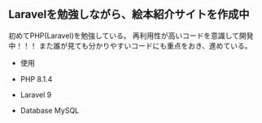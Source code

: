 ## Laravelを勉強しながら、絵本紹介サイトを作成中

初めてPHP(Laravel)を勉強している。
再利用性が高いコードを意識して開発中！！！
また誰が見ても分かりやすいコードにも重点をおき、進めている。

* 使用

* PHP 8.1.4
* Laravel 9

* Database MySQL



